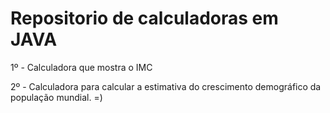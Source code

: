 # Repositorio de calculadoras em JAVA
1º - Calculadora que mostra o IMC

2º - Calculadora para calcular a estimativa do crescimento demográfico da população mundial.
=)

